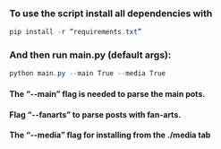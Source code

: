 ### To use the script install all dependencies with 

```powershell
pip install -r “requirements.txt”
```

### And then run main.py (default args):
```powershell
python main.py --main True --media True 
```
#### The “--main” flag is needed to parse the main pots.
#### Flag “--fanarts” to parse posts with fan-arts.
#### The “--media” flag for installing from the ./media tab